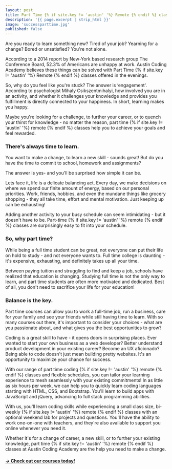 ```yaml
---
layout: post
title: Part Time {% if site.key != 'austin' '%} Remote {% endif %} classes - Accessible Learning for Busy People
description: '{{ page.excerpt | strip_html }}'
image: 'successparttime.jpg'
published: false
---
```



Are you ready to learn something new? Tired of your job? Yearning for a change? Bored or unsatisfied? You're not alone.

According to a 2014 report by New-York based research group The Conference Board, 52.3% of Americans are unhappy at work.  Austin Coding Academy believes these things can be solved with Part Time {% if site.key != 'austin' '%} Remote {% endif %} classes offered in the evenings.

So, why do you feel like you're stuck? The answer is ‘engagement'. According to psychologist Mihaly Csikszentmihalyi, how involved you are in an activity, and whether it challenges your knowledge and provides you fulfillment is directly connected to your happiness. In short, learning makes you happy.

Maybe you're looking for a challenge, to further your career, or to quench your thirst for knowledge - no matter the reason, part time {% if site.key != 'austin' '%} remote {% endif %} classes help you to achieve your goals and feel rewarded.



### There's always time to learn.

You want to make a change, to learn a new skill - sounds great! But do you have the time to commit to school, homework and assignments?

The answer is yes- and you'll be surprised how simple it can be.

Lets face it, life is a delicate balancing act. Every day, we make decisions on where we spend our finite amount of energy, based on our personal priorities. Work, friends, hobbies, and even the mundane things like grocery shopping - they all take time, effort and mental motivation. Just keeping up can be exhausting!

Adding another activity to your busy schedule can seem intimidating - but it doesn't have to be. Part-time {% if site.key != 'austin' '%} remote {% endif %} classes are surprisingly easy to fit into your schedule.



### So, why part time?

While being a full time student can be great, not everyone can put their life on hold to study - and not everyone wants to. Full time college is daunting - it's expensive, exhausting, and definitely takes up all your time.

Between paying tuition and struggling to find and keep a job, schools have realized that education is changing. Studying full time is not the only way to learn, and part time students are often more motivated and dedicated. Best of all, you don't need to sacrifice your life for your education!



### Balance is the key.

Part time courses can allow you to work a full-time job, run a business, care for your family and see your friends while still having time to learn. With so many courses out there, it's important to consider your choices - what are you passionate about, and what gives you the best opportunities to grow?

Coding is a great skill to have - it opens doors in surprising places. Ever wanted to start your own business as a web developer? Better understand product development in your existing career? Become an UX aficionado? Being able to code doesn't just mean building pretty websites. It's an opportunity to maximize your chance for success.

With our range of part time coding {% if site.key != 'austin' '%} remote {% endif %} classes and flexible schedules, you can tailor your learning experience to mesh seamlessly with your existing commitments! In as little as six hours per week, we can help you to quickly learn coding languages starting with HTML, CSS, and Bootstrap. You'll learn to build apps with JavaScript and jQuery, advancing to full stack programming abilities.

With us, you'll learn coding skills while experiencing a small class size, bi-weekly {% if site.key != 'austin' '%} remote {% endif %} classes with an optional weekend lab for projects and questions. You'll have the ability to work one-on-one with teachers, and they're also available to support you online whenever you need it.

Whether it's for a change of career, a new skill, or to further your existing knowledge, part time {% if site.key != 'austin' '%} remote {% endif %} classes at Austin Coding Academy are the help you need to make a change.
<!-- DEAD LINK BELOW-->

#### [→ Check out our courses today!](//www.austincodingacademy.com/courses)
